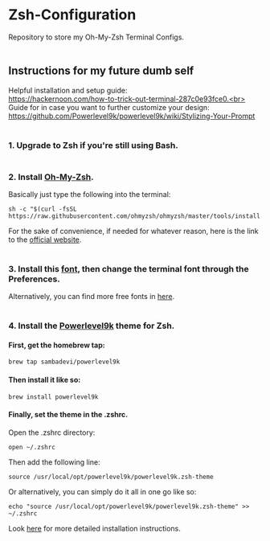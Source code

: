 # Zsh-Configuration
Repository to store my Oh-My-Zsh Terminal Configs.
<br></br>
## Instructions for my future dumb self
Helpful installation and setup guide:  
https://hackernoon.com/how-to-trick-out-terminal-287c0e93fce0.<br></br>
Guide for in case you want to further customize your design:  
https://github.com/Powerlevel9k/powerlevel9k/wiki/Stylizing-Your-Prompt
<br></br>
### 1. Upgrade to Zsh if you're still using Bash.<br></br>

### 2. Install [Oh-My-Zsh](https://github.com/ohmyzsh/ohmyzsh#via-curl).

Basically just type the following into the terminal:
```
sh -c "$(curl -fsSL https://raw.githubusercontent.com/ohmyzsh/ohmyzsh/master/tools/install.sh)"
```
For the sake of convenience, if needed for whatever reason, here is the link to the [official website](https://ohmyz.sh/).
<br></br>
### 3. Install this [font](https://github.com/ryanoasis/nerd-fonts/blob/master/patched-fonts/DejaVuSansMono/Regular/complete/DejaVu%20Sans%20Mono%20Nerd%20Font%20Complete%20Mono%20Windows%20Compatible.ttf), then change the terminal font through the Preferences.

Alternatively, you can find more free fonts in [here](https://github.com/ryanoasis/nerd-fonts#font-installation).
<br></br>
### 4. Install the [Powerlevel9k](https://github.com/Powerlevel9k/powerlevel9k) theme for Zsh.

#### First, get the homebrew tap:
```
brew tap sambadevi/powerlevel9k
```

#### Then install it like so:
```
brew install powerlevel9k
```

#### Finally, set the theme in the .zshrc.
Open the .zshrc directory:
```
open ~/.zshrc
```
Then add the following line:
```
source /usr/local/opt/powerlevel9k/powerlevel9k.zsh-theme
```
Or alternatively, you can simply do it all in one go like so:
```
echo "source /usr/local/opt/powerlevel9k/powerlevel9k.zsh-theme" >> ~/.zshrc
```

Look [here](https://github.com/Powerlevel9k/powerlevel9k/wiki/Install-Instructions#step-1-install-powerlevel9k) for more detailed installation instructions.
